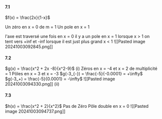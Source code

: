#### 7.1
$f(x) = \frac{2x}{1-x}$

Un zéro en x = 0 de m = 1
Un pole en x = 1

l'axe est traversé une fois en x = 0 il y a un pole en x = 1 lorsque x > 1 on tent vers +inf et -inf lorsque il est just plus grand x < 1
![[Pasted image 20241003092845.png]]
#### 7.2
$g(x) = \frac{x^2 + 2x -8}{x^2-9}$
(i)
Zéros en x = -4 et x = 2 de multiplicité = 1
Pôles en x = 3 et x  = -3
$g(-3_{-}) = \frac{-5}{-0.0001} = +\infty$
$g(-3_+) = \frac{-5}{0.0001} = -\infty$
![[Pasted image 20241003094330.png]]
(ii)

#### 7.3
$h(x) = \frac{x^2 + 2}{x^2}$
Pas de Zéro
Pôle double en x = 0
![[Pasted image 20241003094737.png]]
	